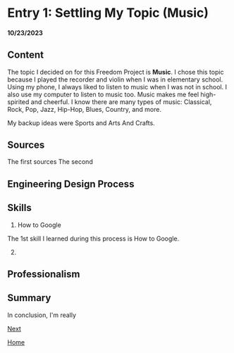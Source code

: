 # Entry 1: Settling My Topic (Music)
#### 10/23/2023

## Content

The topic I decided on for this Freedom Project is **Music**. I chose this topic because I played the recorder and violin when I was in elementary school. Using my phone, I always liked to listen to music when I was not in school. I also use my computer to listen to music too. Music makes me feel high-spirited and cheerful. I know there are many types of music: Classical, Rock, Pop, Jazz, Hip-Hop, Blues, Country, and more.  

My backup ideas were Sports and Arts And Crafts. 

## Sources

The first sources
The second

## Engineering Design Process



## Skills

1) How to Google

The 1st skill I learned during this process is How to Google.

2)

## Professionalism

## Summary
In conclusion, I'm really 













[Next](entry02.md)

[Home](../README.md)
